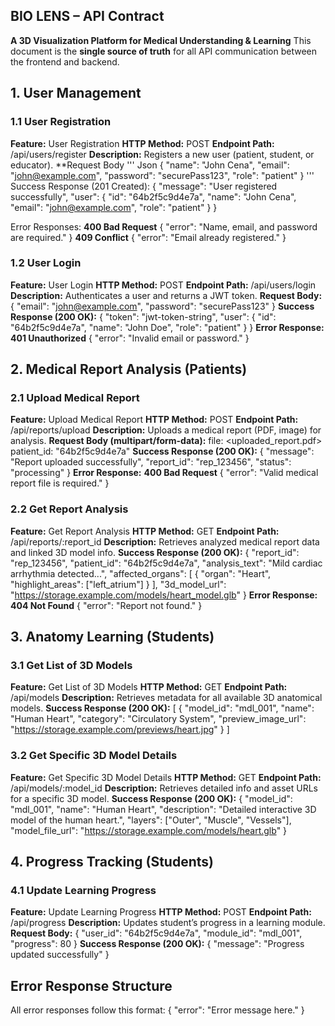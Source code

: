 ## BIO LENS – API Contract
**A 3D Visualization Platform for Medical Understanding & Learning**
This document is the **single source of truth** for all API communication between the frontend and backend.
## 1. User Management
### 1.1 User Registration
**Feature:** User Registration
**HTTP Method:** POST
**Endpoint Path:** /api/users/register
**Description:** Registers a new user (patient, student, or educator).
**Request Body
''' Json
{
  "name": "John Cena",
  "email": "john@example.com",
  "password": "securePass123",
  "role": "patient"
}
'''
Success Response (201 Created):
{
  "message": "User registered successfully",
  "user": {
    "id": "64b2f5c9d4e7a",
    "name": "John Cena",
    "email": "john@example.com",
    "role": "patient"
  }
}

Error Responses:
**400 Bad Request**
{ "error": "Name, email, and password are required." }
**409 Conflict**
{ "error": "Email already registered." }
### 1.2 User Login
**Feature:** User Login
**HTTP Method:** POST
**Endpoint Path:** /api/users/login
**Description:** Authenticates a user and returns a JWT token.
**Request Body:**
{
  "email": "john@example.com",
  "password": "securePass123"
}
**Success Response (200 OK):**
{
  "token": "jwt-token-string",
  "user": {
    "id": "64b2f5c9d4e7a",
    "name": "John Doe",
    "role": "patient"
  }
}
**Error Response:**
**401 Unauthorized**
{ "error": "Invalid email or password." }
## 2. Medical Report Analysis (Patients)
### 2.1 Upload Medical Report
**Feature:** Upload Medical Report
**HTTP Method:** POST
**Endpoint Path:** /api/reports/upload
**Description:** Uploads a medical report (PDF, image) for analysis.
**Request Body (multipart/form-data):**
file: <uploaded_report.pdf>
patient_id: "64b2f5c9d4e7a"
**Success Response (200 OK):**
{
  "message": "Report uploaded successfully",
  "report_id": "rep_123456",
  "status": "processing"
}
**Error Response:**
**400 Bad Request**
{ "error": "Valid medical report file is required." }
### 2.2 Get Report Analysis
**Feature:** Get Report Analysis
**HTTP Method:** GET
**Endpoint Path:** /api/reports/:report_id
**Description:** Retrieves analyzed medical report data and linked 3D model info.
**Success Response (200 OK):**
{
  "report_id": "rep_123456",
  "patient_id": "64b2f5c9d4e7a",
  "analysis_text": "Mild cardiac arrhythmia detected...",
  "affected_organs": [
    {
      "organ": "Heart",
      "highlight_areas": ["left_atrium"]
    }
  ],
  "3d_model_url": "https://storage.example.com/models/heart_model.glb"
}
**Error Response:**
**404 Not Found**
{ "error": "Report not found." }
## 3. Anatomy Learning (Students)
### 3.1 Get List of 3D Models
**Feature:** Get List of 3D Models
**HTTP Method:** GET
**Endpoint Path:** /api/models
**Description:** Retrieves metadata for all available 3D anatomical models.
**Success Response (200 OK):**
[
  {
    "model_id": "mdl_001",
    "name": "Human Heart",
    "category": "Circulatory System",
    "preview_image_url": "https://storage.example.com/previews/heart.jpg"
  }
]
### 3.2 Get Specific 3D Model Details
**Feature:** Get Specific 3D Model Details
**HTTP Method:** GET
**Endpoint Path:** /api/models/:model_id
**Description:** Retrieves detailed info and asset URLs for a specific 3D model.
**Success Response (200 OK):**
{
  "model_id": "mdl_001",
  "name": "Human Heart",
  "description": "Detailed interactive 3D model of the human heart.",
  "layers": ["Outer", "Muscle", "Vessels"],
  "model_file_url": "https://storage.example.com/models/heart.glb"
}
## 4. Progress Tracking (Students)
### 4.1 Update Learning Progress
**Feature:** Update Learning Progress
**HTTP Method:** POST
**Endpoint Path:** /api/progress
**Description:** Updates student’s progress in a learning module.
**Request Body:**
{
  "user_id": "64b2f5c9d4e7a",
  "module_id": "mdl_001",
  "progress": 80
}
**Success Response (200 OK):**
{ "message": "Progress updated successfully" }
## Error Response Structure
All error responses follow this format:
{ "error": "Error message here." }
